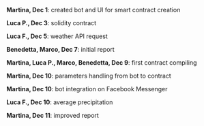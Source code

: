 **Martina, Dec 1**: created bot and UI for smart contract creation

**Luca P., Dec 3**: solidity contract

**Luca F., Dec 5**: weather API request

**Benedetta, Marco, Dec 7**: initial report

**Martina, Luca P., Marco, Benedetta, Dec 9**: first contract compiling

**Martina, Dec 10**: parameters handling from bot to contract

**Martina, Dec 10**: bot integration on Facebook Messenger

**Luca F., Dec 10**: average precipitation

**Martina, Dec 11**: improved report 
